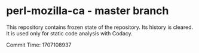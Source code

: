 # perl-mozilla-ca - master branch

This repository contains frozen state of the repository.
Its history is cleared. It is used only for static code
analysis with Codacy.

Commit Time: 1707108937